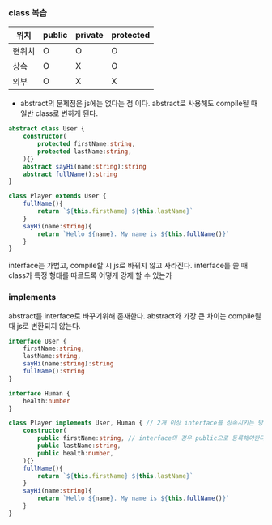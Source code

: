 ### class 복습
|위치|public|private|protected|
|---|---|---|---|
|현위치|O|O|O
|상속|O|X|O|
|외부|O|X|X|

- abstract의 문제점은 js에는 없다는 점 이다. abstract로 사용해도 compile될 때 일반 class로 변하게 된다.

```ts
abstract class User {
	constructor(
		protected firstName:string,
		protected lastName:string,
	){}
	abstract sayHi(name:string):string
	abstract fullName():string
}

class Player extends User {
	fullName(){
		return `${this.firstName} ${this.lastName}`
	}
	sayHi(name:string){
		return `Hello ${name}. My name is ${this.fullName()}`
	}
}
```

interface는 가볍고, compile할 시 js로 바뀌지 않고 사라진다. interface를 쓸 때 class가 특정 형태를 따르도록 어떻게 강제 할 수 있는가

### implements
abstract를 interface로 바꾸기위해 존재한다.
abstract와 가장 큰 차이는 compile될 때 js로 변환되지 않는다.

```ts
interface User {
	firstName:string,
	lastName:string,
	sayHi(name:string):string
	fullName():string
}

interface Human { 
	health:number
}

class Player implements User, Human { // 2개 이상 interface를 상속시키는 방법
	constructor(
		public firstName:string, // interface의 경우 public으로 등록해야한다.
		public lastName:string,
		public health:number,
	){}
	fullName(){
		return `${this.firstName} ${this.lastName}`
	}
	sayHi(name:string){
		return `Hello ${name}. My name is ${this.fullName()}`
	}
}
```